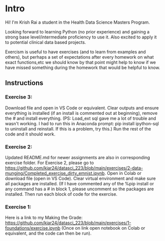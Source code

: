 # Intro 
Hi! I'm Krish Rai a student in the Health Data Science Masters Program. 

Looking forward to learning Python (no prior experience) and gaining a strong base level/intermediate proficiency to use it. Also excited to apply it to potential clinical data based projects.

Exercism is useful to have exercises (and to learn from examples and others), 
but perhaps a set of expectations after every homework on what exact functions,etc we should know by that point might help to know if we have missed something during the homework that would be helpful to know.

## Instructions
### Exercise 3:
Download file and open in VS Code or equivalent. Clear outputs and ensure everything is installed (if an install is commented out at beginning), remove the # and install everything. (PS: Load_ext sql gave me a lot of trouble and wasn't working. I had to run this in Anaconda prompt: pip install ipython-sql to uninstall and reinstall. If this is a problem, try this.) Run the rest of the code and it should work.

### Exercise 2:
Updated README.md for newer assignments are also in corresponding exercise folder. For Exercise 2, please go to https://github.com/kiar24/datasci_223/blob/main/exercises/2-data-munging/Completed_exercise_dirty_emnist.ipynb. Open in Colab or download file (open in VS Code). Clear virtual environment and make sure all packages are installed. (If I have commented any of the %pip install or any command has a # in block 1, please uncomment so the packages are installed. Then run each block of code for the exercise.

### Exercise 1:
Here is a link to my Making the Grade: https://github.com/kiar24/datasci_223/blob/main/exercises/1-foundations/exercise.ipynb (Once on link open notebook on Colab or equivalent, and the code can then be run). 
